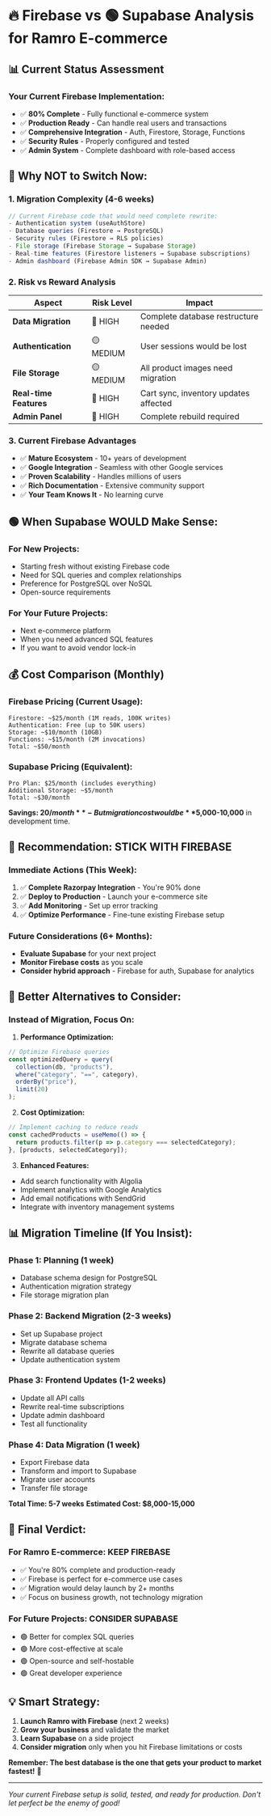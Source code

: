 # 🔥 Firebase vs 🟢 Supabase Analysis for Ramro E-commerce

## 📊 **Current Status Assessment**

### **Your Current Firebase Implementation:**
- ✅ **80% Complete** - Fully functional e-commerce system
- ✅ **Production Ready** - Can handle real users and transactions
- ✅ **Comprehensive Integration** - Auth, Firestore, Storage, Functions
- ✅ **Security Rules** - Properly configured and tested
- ✅ **Admin System** - Complete dashboard with role-based access

## 🚫 **Why NOT to Switch Now:**

### **1. Migration Complexity (4-6 weeks)**
```javascript
// Current Firebase code that would need complete rewrite:
- Authentication system (useAuthStore)
- Database queries (Firestore → PostgreSQL)
- Security rules (Firestore → RLS policies)
- File storage (Firebase Storage → Supabase Storage)
- Real-time features (Firestore listeners → Supabase subscriptions)
- Admin dashboard (Firebase Admin SDK → Supabase Admin)
```

### **2. Risk vs Reward Analysis**
| Aspect | Risk Level | Impact |
|--------|------------|---------|
| **Data Migration** | 🔴 HIGH | Complete database restructure needed |
| **Authentication** | 🟡 MEDIUM | User sessions would be lost |
| **File Storage** | 🟡 MEDIUM | All product images need migration |
| **Real-time Features** | 🔴 HIGH | Cart sync, inventory updates affected |
| **Admin Panel** | 🔴 HIGH | Complete rebuild required |

### **3. Current Firebase Advantages**
- ✅ **Mature Ecosystem** - 10+ years of development
- ✅ **Google Integration** - Seamless with other Google services
- ✅ **Proven Scalability** - Handles millions of users
- ✅ **Rich Documentation** - Extensive community support
- ✅ **Your Team Knows It** - No learning curve

## 🟢 **When Supabase WOULD Make Sense:**

### **For New Projects:**
- Starting fresh without existing Firebase code
- Need for SQL queries and complex relationships
- Preference for PostgreSQL over NoSQL
- Open-source requirements

### **For Your Future Projects:**
- Next e-commerce platform
- When you need advanced SQL features
- If you want to avoid vendor lock-in

## 💰 **Cost Comparison (Monthly)**

### **Firebase Pricing (Current Usage):**
```
Firestore: ~$25/month (1M reads, 100K writes)
Authentication: Free (up to 50K users)
Storage: ~$10/month (10GB)
Functions: ~$15/month (2M invocations)
Total: ~$50/month
```

### **Supabase Pricing (Equivalent):**
```
Pro Plan: $25/month (includes everything)
Additional Storage: ~$5/month
Total: ~$30/month
```

**Savings: $20/month** - But migration cost would be **$5,000-10,000** in development time.

## 🎯 **Recommendation: STICK WITH FIREBASE**

### **Immediate Actions (This Week):**
1. ✅ **Complete Razorpay Integration** - You're 90% done
2. ✅ **Deploy to Production** - Launch your e-commerce site
3. ✅ **Add Monitoring** - Set up error tracking
4. ✅ **Optimize Performance** - Fine-tune existing Firebase setup

### **Future Considerations (6+ Months):**
- **Evaluate Supabase** for your next project
- **Monitor Firebase costs** as you scale
- **Consider hybrid approach** - Firebase for auth, Supabase for analytics

## 🚀 **Better Alternatives to Consider:**

### **Instead of Migration, Focus On:**

1. **Performance Optimization:**
```javascript
// Optimize Firebase queries
const optimizedQuery = query(
  collection(db, "products"),
  where("category", "==", category),
  orderBy("price"),
  limit(20)
);
```

2. **Cost Optimization:**
```javascript
// Implement caching to reduce reads
const cachedProducts = useMemo(() => {
  return products.filter(p => p.category === selectedCategory);
}, [products, selectedCategory]);
```

3. **Enhanced Features:**
- Add search functionality with Algolia
- Implement analytics with Google Analytics
- Add email notifications with SendGrid
- Integrate with inventory management systems

## 📊 **Migration Timeline (If You Insist):**

### **Phase 1: Planning (1 week)**
- Database schema design for PostgreSQL
- Authentication migration strategy
- File storage migration plan

### **Phase 2: Backend Migration (2-3 weeks)**
- Set up Supabase project
- Migrate database schema
- Rewrite all database queries
- Update authentication system

### **Phase 3: Frontend Updates (1-2 weeks)**
- Update all API calls
- Rewrite real-time subscriptions
- Update admin dashboard
- Test all functionality

### **Phase 4: Data Migration (1 week)**
- Export Firebase data
- Transform and import to Supabase
- Migrate user accounts
- Transfer file storage

**Total Time: 5-7 weeks**
**Estimated Cost: $8,000-15,000**

## 🎯 **Final Verdict:**

### **For Ramro E-commerce: KEEP FIREBASE**
- ✅ You're 80% complete and production-ready
- ✅ Firebase is perfect for e-commerce use cases
- ✅ Migration would delay launch by 2+ months
- ✅ Focus on business growth, not technology migration

### **For Future Projects: CONSIDER SUPABASE**
- 🟢 Better for complex SQL queries
- 🟢 More cost-effective at scale
- 🟢 Open-source and self-hostable
- 🟢 Great developer experience

## 💡 **Smart Strategy:**

1. **Launch Ramro with Firebase** (next 2 weeks)
2. **Grow your business** and validate the market
3. **Learn Supabase** on a side project
4. **Consider migration** only when you hit Firebase limitations or costs

**Remember: The best database is the one that gets your product to market fastest!** 🚀

---

*Your current Firebase setup is solid, tested, and ready for production. Don't let perfect be the enemy of good!*